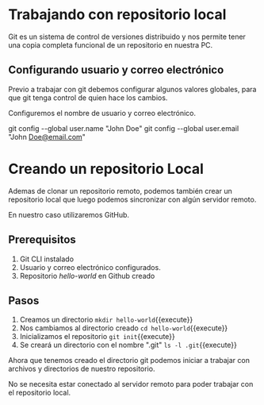 # Trabajando con repositorio local #
Git es un sistema de control de versiones distribuido y nos permite tener una copia completa funcional de un repositorio en nuestra PC.

## Configurando usuario y correo electrónico ##
Previo a trabajar con git debemos configurar algunos valores globales, para que git tenga control de quien hace los cambios.

Configuremos el nombre de usuario y correo electrónico.

git config --global user.name "John Doe"
git config --global user.email "John Doe@email.com"

# Creando un repositorio Local #
Ademas de clonar un repositorio remoto, podemos también crear un repositorio local que luego podemos sincronizar con algún servidor  remoto.

En nuestro caso utilizaremos GitHub.

## Prerequisitos ##
1. Git CLI instalado
2. Usuario y correo electrónico configurados.
2. Repositorio *hello-world* en Github creado

## Pasos ##
1. Creamos un directorio
 `mkdir hello-world`{{execute}}
2. Nos cambiamos al directorio creado
`cd hello-world`{{execute}}
3. Inicializamos el repositorio
`git init`{{execute}}
4. Se creará un directorio con el nombre ".git"
`ls -l .git`{{execute}}


Ahora que tenemos creado el directorio git podemos iniciar a trabajar con archivos y directorios de nuestro repositorio.

No se necesita estar conectado al servidor remoto para poder trabajar con el repositorio local.
